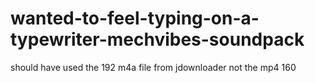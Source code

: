# wanted-to-feel-typing-on-a-typewriter-mechvibes-soundpack
should have used the 192 m4a file from jdownloader not the mp4 160
